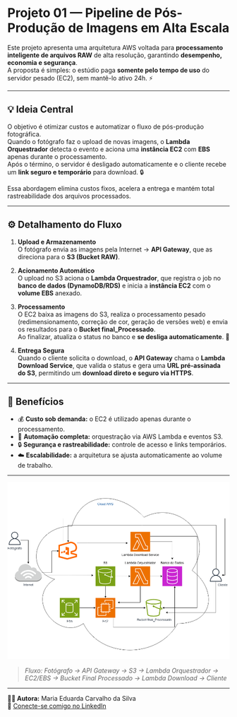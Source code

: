 # Projeto 01 — Pipeline de Pós-Produção de Imagens em Alta Escala

Este projeto apresenta uma arquitetura AWS voltada para **processamento inteligente de arquivos RAW** de alta resolução, garantindo **desempenho, economia e segurança**.  
A proposta é simples: o estúdio paga **somente pelo tempo de uso** do servidor pesado (EC2), sem mantê-lo ativo 24h. ⚡  

---

## 💡 Ideia Central

O objetivo é otimizar custos e automatizar o fluxo de pós-produção fotográfica.  
Quando o fotógrafo faz o upload de novas imagens, o **Lambda Orquestrador** detecta o evento e aciona uma **instância EC2** com **EBS** apenas durante o processamento.  
Após o término, o servidor é desligado automaticamente e o cliente recebe um **link seguro e temporário** para download. 🔒  

Essa abordagem elimina custos fixos, acelera a entrega e mantém total rastreabilidade dos arquivos processados.

---

## ⚙️ Detalhamento do Fluxo

1. **Upload e Armazenamento**  
   O fotógrafo envia as imagens pela Internet → **API Gateway**, que as direciona para o **S3 (Bucket RAW)**.  

2. **Acionamento Automático**  
   O upload no S3 aciona o **Lambda Orquestrador**, que registra o job no **banco de dados (DynamoDB/RDS)** e inicia a **instância EC2** com o **volume EBS** anexado.  

3. **Processamento**  
   O EC2 baixa as imagens do S3, realiza o processamento pesado (redimensionamento, correção de cor, geração de versões web) e envia os resultados para o **Bucket final_Processado**.  
   Ao finalizar, atualiza o status no banco e **se desliga automaticamente**. 💨  

4. **Entrega Segura**  
   Quando o cliente solicita o download, o **API Gateway** chama o **Lambda Download Service**, que valida o status e gera uma **URL pré-assinada do S3**, permitindo um **download direto e seguro via HTTPS**.

---

## 🚀 Benefícios

- 💰 **Custo sob demanda:** o EC2 é utilizado apenas durante o processamento.  
- 🧠 **Automação completa:** orquestração via AWS Lambda e eventos S3.  
- 🔒 **Segurança e rastreabilidade:** controle de acesso e links temporários.  
- ☁️ **Escalabilidade:** a arquitetura se ajusta automaticamente ao volume de trabalho.  

---

![Diagrama da Arquitetura AWS — Pipeline de Pós-Produção](./arquiteturaAWS.drawio.png)

> *Fluxo: Fotógrafo → API Gateway → S3 → Lambda Orquestrador → EC2/EBS → Bucket Final Processado → Lambda Download → Cliente*

---

**👩‍💻 Autora:** Maria Eduarda Carvalho da Silva  
📧 [Conecte-se comigo no LinkedIn](https://www.linkedin.com/in/maria-eduarda-carvalho-da-silva)
